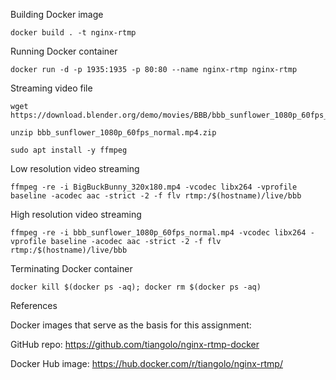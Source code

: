 Building Docker image

```
docker build . -t nginx-rtmp
```

Running Docker container

```
docker run -d -p 1935:1935 -p 80:80 --name nginx-rtmp nginx-rtmp  
```

Streaming video file

```
wget https://download.blender.org/demo/movies/BBB/bbb_sunflower_1080p_60fps_normal.mp4.zip
```

```
unzip bbb_sunflower_1080p_60fps_normal.mp4.zip
```

```
sudo apt install -y ffmpeg
```

Low resolution video streaming

```
ffmpeg -re -i BigBuckBunny_320x180.mp4 -vcodec libx264 -vprofile baseline -acodec aac -strict -2 -f flv rtmp:/$(hostname)/live/bbb
```

High resolution video streaming

```
ffmpeg -re -i bbb_sunflower_1080p_60fps_normal.mp4 -vcodec libx264 -vprofile baseline -acodec aac -strict -2 -f flv rtmp:/$(hostname)/live/bbb
```

Terminating Docker container

```
docker kill $(docker ps -aq); docker rm $(docker ps -aq)
```

References

Docker images that serve as the basis for this assignment:

GitHub repo: https://github.com/tiangolo/nginx-rtmp-docker

Docker Hub image: https://hub.docker.com/r/tiangolo/nginx-rtmp/